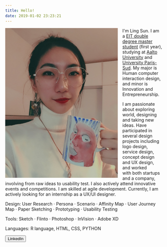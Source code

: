 ```yaml
---
title: Hello!
date: 2019-01-02 23:23:21
---
```

<img src = "/images/selfie.jpeg" alt="selfie" style = "height: 480px; width: 360px; float: left; margin-right: 15px "/>

I'm Ling Sun. I am a [EIT double degree master student](https://masterschool.eitdigital.eu/programmes/hcid/) (first year), studying at [Aalto University](https://www.aalto.fi/) and [University Paris-Sud](http://www.u-psud.fr/en/index.html). My major is Human computer interaction design, and minor is Innovation and Entrepreneurship. 

I am passionate about exploring world, designing and taking new ideas. Have participated in several design projects including logo design, service design, concept design and UX design, and worked with both startups and a company, involving from raw ideas to usability test. I also actively attend innovative events and competitions. I am skilled at agile development. Currently, I am actively looking for an internship as a UX/UI designer.

Design:
User Research · Persona · Scenario · Affinity Map · User Journey Map · Paper Sketching · Prototyping · Usability Testing 

Tools:
Sketch · Flinto · Photoshop · InVision · Adobe XD

Languages:
R language, HTML, CSS, PYTHON

<a ref = "https://www.linkedin.com/in/lingssun/" class = "linkedin"><button>LinkedIn</button> </a>
